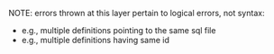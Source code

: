 NOTE: errors thrown at this layer pertain to logical errors, not syntax:
  - e.g., multiple definitions pointing to the same sql file
  - e.g., multiple definitions having same id
